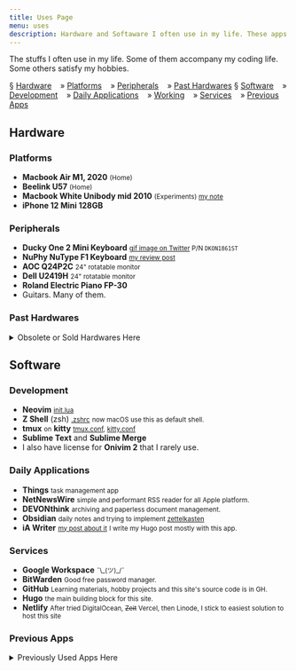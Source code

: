 ```yaml
---
title: Uses Page
menu: uses
description: Hardware and Softaware I often use in my life. These apps accompany my working and personal life.
---
```


The stuffs I often use in my life.
Some of them accompany my coding life.
Some others satisfy my hobbies.

§ [Hardware](#hardware)
&nbsp;&nbsp; »  [Platforms](#platforms)
&nbsp;&nbsp; »  [Peripherals](#peripherals)
&nbsp;&nbsp; »  [Past Hardwares](#past-hardwares)
§ [Software](#software)
&nbsp;&nbsp; »  [Development](#development)
&nbsp;&nbsp; »  [Daily Applications](#daily-applications)
&nbsp;&nbsp; »  [Working](#working)
&nbsp;&nbsp; »  [Services](#services)
&nbsp;&nbsp; »  [Previous Apps](#previous-apps)

## Hardware

### Platforms

- **Macbook Air M1, 2020** <small>(Home)</small>
- **Beelink U57** <small>(Home)</small>
- **Macbook White Unibody mid 2010** <small>(Experiments) [my note][mbwhite]</small>
- **iPhone 12 Mini 128GB**

### Peripherals

- **Ducky One 2 Mini Keyboard** <small>[gif image on Twitter][ducky]
  P/N <code>DKON1861ST</code></small>
- **NuPhy NuType F1 Keyboard** <small>[my review post][nuphy]</small>
- **AOC Q24P2C** <small>24" rotatable monitor</small>
- **Dell U2419H** <small>24" rotatable monitor</small>
- **Roland Electric Piano FP-30**
- Guitars. Many of them.

### Past Hardwares

<details><summary>Obsolete or Sold Hardwares Here</summary>

- **Mac Mini 2018** i3 128GB <small>(Home)</small>
- **Macbook Pro 2018** 13" <small>(Office)</small>
- **iPad Mini 5** WiFi 64GB
- **iPhone SE (2016)** 128GB
- Low End PC with Manjaro Linux i3 XFCE <small>(Experiments)</small>
- **Dell E2216H** <small>22" rotatable monitor</small>

</details>


## Software

### Development

- **Neovim** <small>[init.lua][nvim]</small>
- **Z Shell** (zsh) <small>[.zshrc][zshrc]</small>
  <small>now macOS use this as default shell.</small>
- **tmux** <small>on</small> **kitty** <small>[tmux.conf][tmux], [kitty.conf][kitty]</small>
- **Sublime Text** and **Sublime Merge**
- I also have license for **Onivim 2** that I rarely use.

### Daily Applications

- **Things** <small>task management app</small>
- **NetNewsWire** <small>simple and performant RSS reader for all Apple platform.</small>
- **DEVONthink** <small>archiving and paperless document management.</small>
- **Obsidian** <small>daily notes and trying to implement [zettelkasten][zettelkasten]</small>
- **iA Writer** <small>[my post about it][iawriter]</small>
  <small>I write my Hugo post mostly with this app.</small>


### Services

- **Google Workspace** <small>¯\\\_(ツ)\_/¯</small>
- **BitWarden** <small>Good free password manager.</small>
- **GitHub** <small>Learning materials, hobby projects and this site's source code is in GH.</small>
- **Hugo** <small>the main building block for this site.</small>
- **Netlify** <small>After tried DigitalOcean, ~~Zeit~~ Vercel, then Linode, I stick to easiest solution to host this site</small>

### Previous Apps

<details><summary>Previously Used Apps Here</summary>

- **Private Email** → **Google Workspace**
  <small>Temporary custom email domain. Waiting for iCloud+</small>
- **Fastmail** → **Private Email**
  <small>For custom domain email, and I like the service in general.</small>
- **nnn**, <small>n³ The missing terminal file manager for X.</small>
- lazygit <small>[my post about this, and related git commands][lazygit]</small>
- **FSNotes** → **Drafts**
  <small>[screencast on Twitter][screencast]
  A very good note taking app.
  If you are familiar with nvALT, FSNotes feels much better.</small>
- **Ripcord** → The official apps
  <small>chat client for Slack and Discord
  The official **Slack** and **Discord** desktop client uses **Electron**, I don't like that.
  [Ripcord][ripcord] is a shareware that is based on, I don't know, it looks like **GTK+**.</small>
- **Canary mail** → Apple Mail
  <small>lightweight email client with configurable keyboard shortcuts, and PGP encryption</small>
- **Reeder 4** → **NetNewsWire**
  <small>beautiful and gesture-based RSS Reader.</small>
- **BusyCal** → Apple Calendar
- **Emacs** → **Obsidian**
  <small>Org-roam is an awesome minor package for Org-mode.
  Read [my post about this](/posts/2020-06-org-mode-with-org-roam/).</small>
- **Worldbrain's Memex 2** → **DEVONthink**
  <small>Browser extension to bookmark, highlight and annotate any site.
  With full text search and grouping, this is a good service for knowledge gathering.</small>
- **Historio.us** → **DEVONthink**
  <small>Web archiver. It supports full text search and tagging.
  I use this side-by-side with **Memex 2**.</small>
- **aText** → **BetterTouchTool**
  <small>alternative to TextExpander that is single purchase.
  my template to make Zettelkasten [is here](/blogging-and-noting.atext).</small>

</details>

[mbwhite]: /notes/#date-2020-05-08-0412
[iawriter]: /posts/2020-04-in-search-of-good-writing-app-part-2-ia-writer-vs-ivim/
[lazygit]: /posts/2020-05-remove-specific-files-from-old-git-commit/#lazygit-way
[nuphy]: /posts/2020-04-nuphy-nutype-f1-keyboard-review/

[ducky]: https://twitter.com/ybbond/status/1146845120618090497
[screencast]: https://twitter.com/ybbond/status/1262066984763527168

[kitty]: https://github.com/ybbond/dotfiles/blob/master/.config/kitty/kitty-dark.conf
[nvim]: https://github.com/ybbond/dotfiles/blob/master/.config/nvim/
[tmux]: https://github.com/ybbond/dotfiles/blob/master/.tmux-dark.conf
[zshrc]: https://github.com/ybbond/dotfiles/tree/master/.zshrc

[zettelkasten]: https://zettelkasten.de/

[ripcord]: https://cancel.fm/ripcord/
